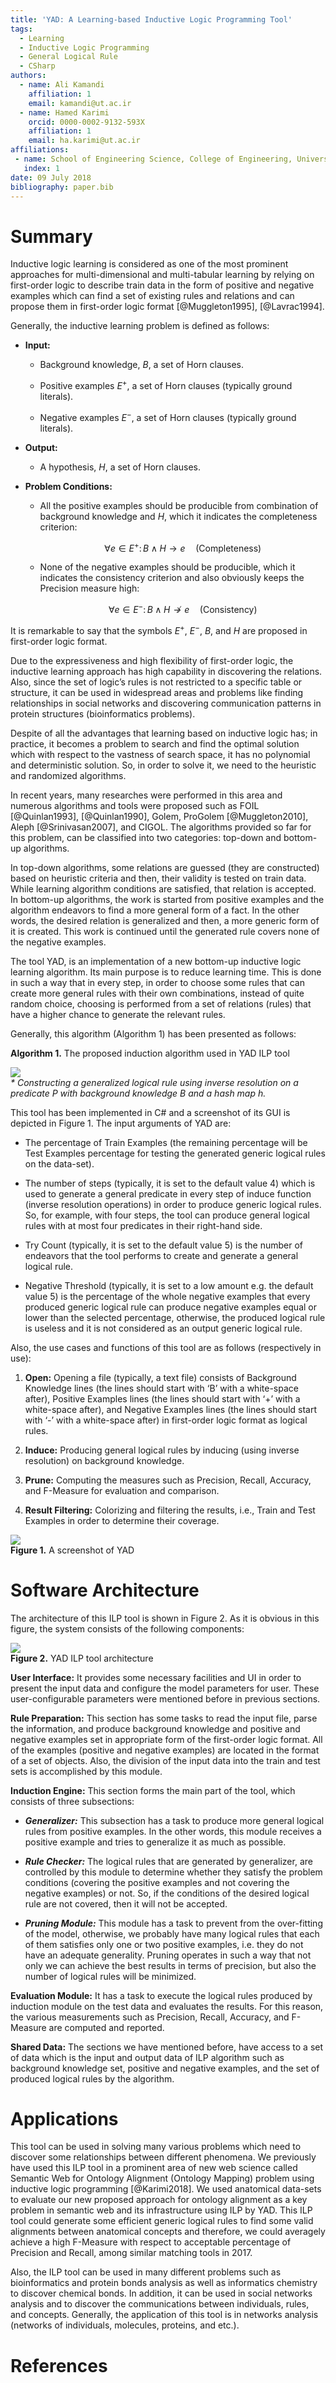 ```yaml
---
title: 'YAD: A Learning-based Inductive Logic Programming Tool'
tags:
  - Learning
  - Inductive Logic Programming
  - General Logical Rule
  - CSharp
authors:
  - name: Ali Kamandi
    affiliation: 1
    email: kamandi@ut.ac.ir
  - name: Hamed Karimi
    orcid: 0000-0002-9132-593X
    affiliation: 1
    email: ha.karimi@ut.ac.ir
affiliations:
 - name: School of Engineering Science, College of Engineering, University of Tehran, Tehran, Iran
   index: 1
date: 09 July 2018
bibliography: paper.bib
---
```


# Summary

Inductive logic learning is considered as one of the most prominent approaches for multi-dimensional and multi-tabular learning by relying on first-order logic to describe train data in the form of positive and negative examples which can find a set of existing rules and relations and can propose them in first-order logic format [@Muggleton1995], [@Lavrac1994].

Generally, the inductive learning problem is defined as follows:

- **Input:**

   - Background knowledge, *B*, a set of Horn clauses.
    
   - Positive examples $E^+$, a set of Horn clauses (typically ground literals).
    
   - Negative examples $E^-$, a set of Horn clauses (typically ground literals).

- **Output:** 

   - A hypothesis, *H*, a set of Horn clauses.

- **Problem Conditions:**

   - All the positive examples should be producible from combination of background knowledge and *H*, which it indicates the completeness criterion:

		$$\forall e \in E^+\colon B \wedge H \rightarrow e \quad \text{(Completeness)}$$

   - None of the negative examples should be producible, which it indicates the consistency criterion and also obviously keeps the Precision measure high:

		$$\forall e \in E^-\colon B \wedge H \nrightarrow e \quad \text{(Consistency)}$$
			
It is remarkable to say that the symbols $E^+$, $E^-$, *B*, and *H* are proposed in first-order logic format.

Due to the expressiveness and high flexibility of first-order logic, the inductive learning approach has high capability in discovering the relations. Also, since the set of logic’s rules is not restricted to a specific table or structure, it can be used in widespread areas and problems like finding relationships in social networks and discovering communication patterns in protein structures (bioinformatics problems).

Despite of all the advantages that learning based on inductive logic has; in practice, it becomes a problem to search and find the optimal solution which with respect to the vastness of search space, it has no polynomial and deterministic solution. So, in order to solve it, we need to the heuristic and randomized algorithms.

In recent years, many researches were performed in this area and numerous algorithms and tools were proposed such as FOIL [@Quinlan1993], [@Quinlan1990], Golem, ProGolem [@Muggleton2010], Aleph [@Srinivasan2007], and CIGOL. The algorithms provided so far for this problem, can be classified into two categories: top-down and bottom-up algorithms.

In top-down algorithms, some relations are guessed (they are constructed) based on heuristic criteria and then, their validity is tested on train data. While learning algorithm conditions are satisfied, that relation is accepted. In bottom-up algorithms, the work is started from positive examples and the algorithm endeavors to find a more general form of a fact. In the other words, the desired relation is generalized and then, a more generic form of it is created. This work is continued until the generated rule covers none of the negative examples.

The tool YAD, is an implementation of a new bottom-up inductive logic learning algorithm. Its main purpose is to reduce learning time. This is done in such a way that in every step, in order to choose some rules that can create more general rules with their own combinations, instead of quite random choice, choosing is performed from a set of relations (rules) that have a higher chance to generate the relevant rules.

Generally, this algorithm (Algorithm 1) has been presented as follows:  


**Algorithm 1.** The proposed induction algorithm used in YAD ILP tool

![](https://github.com/hamedmx/YAD-ILP-Tool/raw/master/algorithm%201.PNG)\
*\* Constructing a generalized logical rule using inverse resolution on a predicate P with background knowledge B and a hash map h.*  


This tool has been implemented in C# and a screenshot of its GUI is depicted in Figure 1. The input arguments of YAD are:

   - The percentage of Train Examples (the remaining percentage will be Test Examples percentage for testing the generated generic logical rules on the data-set).

   - The number of steps (typically, it is set to the default value 4) which is used to generate a general predicate in every step of induce function (inverse resolution operations) in order to produce generic logical rules. So, for example, with four steps, the tool can produce general logical rules with at most four predicates in their right-hand side.

   - Try Count (typically, it is set to the default value 5) is the number of endeavors that the tool performs to create and generate a general logical rule.

- Negative Threshold (typically, it is set to a low amount e.g. the default value 5) is the percentage of the whole negative examples that every produced generic logical rule can produce negative examples equal or lower than the selected percentage, otherwise, the produced logical rule is useless and it is not considered as an output generic logical rule.

Also, the use cases and functions of this tool are as follows (respectively in use):

   1. **Open:** Opening a file (typically, a text file) consists of Background Knowledge lines (the lines should start with ‘B’ with a white-space after), Positive Examples lines (the lines should start with ‘+’ with a white-space after), and Negative Examples lines (the lines should start with ‘-’ with a white-space after) in first-order logic format as logical rules.

   2. **Induce:** Producing general logical rules by inducing (using inverse resolution) on background knowledge.

   3. **Prune:** Computing the measures such as Precision, Recall, Accuracy, and F-Measure for evaluation and comparison.

   4. **Result Filtering:** Colorizing and filtering the results, i.e., Train and Test Examples in order to determine their coverage.

![](https://github.com/hamedmx/YAD-ILP-Tool/raw/master/fig%201.PNG)\
**Figure 1.** A screenshot of YAD

# Software Architecture

The architecture of this ILP tool is shown in Figure 2. As it is obvious in this figure, the system consists of the following components:

![](https://github.com/hamedmx/YAD-ILP-Tool/raw/master/fig%202.PNG)\
**Figure 2.** YAD ILP tool architecture  


**User Interface:** It provides some necessary facilities and UI in order to present the input data and configure the model parameters for user. These user-configurable parameters were mentioned before in previous sections.
 
**Rule Preparation:** This section has some tasks to read the input file, parse the information, and produce background knowledge and positive and negative examples set in appropriate form of the first-order logic format. All of the examples (positive and negative examples) are located in the format of a set of objects. Also, the division of the input data into the train and test sets is accomplished by this module.

**Induction Engine:** This section forms the main part of the tool, which consists of three subsections:
    
   - ***Generalizer:*** This subsection has a task to produce more general logical rules from positive examples. In the other words, this module receives a positive example and tries to generalize it as much as possible.
    
   - ***Rule Checker:*** The logical rules that are generated by generalizer, are controlled by this module to determine whether they satisfy the problem conditions (covering the positive examples and not covering the negative examples) or not. So, if the conditions of the desired logical rule are not covered, then it will not be accepted.
    
   - ***Pruning Module:*** This module has a task to prevent from the over-fitting of the model, otherwise, we probably have many  		logical rules that each of them satisfies only one or two positive examples, i.e. they do not have an adequate generality. 		Pruning operates in such a way that not only we can achieve the best results in terms of precision, but also the number of 		logical rules will be minimized.
    
**Evaluation Module:** It has a task to execute the logical rules produced by induction module on the test data and evaluates the results. For this reason, the various measurements such as Precision, Recall, Accuracy, and F-Measure are computed and reported.

**Shared Data:** The sections we have mentioned before, have access to a set of data which is the input and output data of ILP algorithm such as background knowledge set, positive and negative examples, and the set of produced logical rules by the algorithm.

# Applications

This tool can be used in solving many various problems which need to discover some relationships between different phenomena. We previously have used this ILP tool in a prominent area of new web science called Semantic Web for Ontology Alignment (Ontology Mapping) problem using inductive logic programming [@Karimi2018]. We used anatomical data-sets to evaluate our new proposed approach for ontology alignment as a key problem in semantic web and its infrastructure using ILP by YAD. This ILP tool could generate some efficient generic logical rules to find some valid alignments between anatomical concepts and therefore, we could averagely achieve a high F-Measure with respect to acceptable percentage of Precision and Recall, among similar matching tools in 2017.

Also, the ILP tool can be used in many different problems such as bioinformatics and protein bonds analysis as well as informatics chemistry to discover chemical bonds. In addition, it can be used in social networks analysis and to discover the communications between individuals, rules, and concepts. Generally, the application of this tool is in networks analysis (networks of individuals, molecules, proteins, and etc.).

# References
